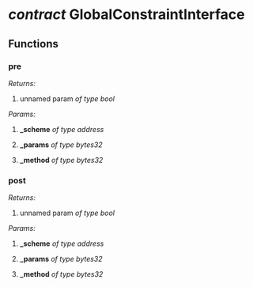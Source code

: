 
# *contract* GlobalConstraintInterface 



## Functions


###  pre

*Returns:*

 1. unnamed param *of type bool*


*Params:*

 1. **_scheme** *of type address*

 2. **_params** *of type bytes32*

 3. **_method** *of type bytes32*




###  post

*Returns:*

 1. unnamed param *of type bool*


*Params:*

 1. **_scheme** *of type address*

 2. **_params** *of type bytes32*

 3. **_method** *of type bytes32*



